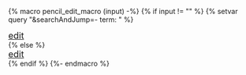 {% macro pencil_edit_macro (input) -%}
  {% if input != "" %}
    {% setvar query "&searchAndJump=- term: " %}
    <div class="pencil-edit">
      <a href="{{ fuchsia_editor }}{{ glossary_file }}{{query}}&quot;{{input}}&quot;" title="Edit the glossary"><span class="material-icons" style="font-size: 18px">edit</span></a>
    </div>
  {% else %}
    <div class="pencil-edit">
      <a href="{{ fuchsia_editor }}{{ glossary_file }}" title="Edit the glossary"><span class="material-icons" style="font-size: 18px">edit</span></a>
    </div>
  {% endif %}
{%- endmacro %}
